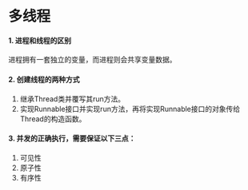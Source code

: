 # 多线程

#### 1. 进程和线程的区别
进程拥有一套独立的变量，而进程则会共享变量数据。

#### 2. 创建线程的两种方式
1) 继承Thread类并覆写其run方法。  
2) 实现Runnable接口并实现run方法，再将实现Runnable接口的对象传给Thread的构造函数。

#### 3. 并发的正确执行，需要保证以下三点：
1) 可见性  
2) 原子性  
3) 有序性
